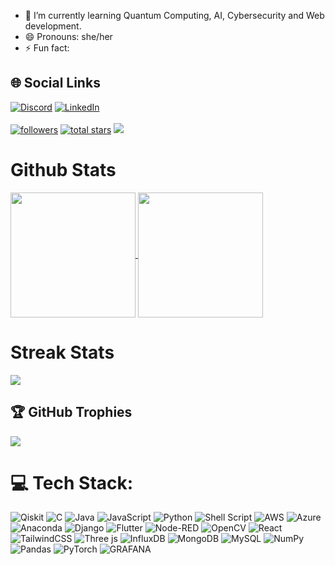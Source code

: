 

- 🌱 I’m currently learning Quantum Computing, AI, Cybersecurity and Web development.
- 😄 Pronouns: she/her
- ⚡ Fun fact: 

## 🌐 Social Links
[![Discord](https://img.shields.io/badge/Discord-%237289DA.svg?logo=discord&logoColor=white)](https://discord.gg/discordapp.com/users/839124704462635008) 
[![LinkedIn](https://img.shields.io/badge/LinkedIn-%230077B5.svg?logo=linkedin&logoColor=white)](https://www.linkedin.com/in/arya-salunke-3a74262a7/) 
<br> <br>
<a href="https://github.com/Darcy232003?tab=followers">
         <img alt="followers" title="Follow me on Github" src="https://custom-icon-badges.demolab.com/github/followers/Darcy232003?color=236ad3&labelColor=1155ba&style=for-the-badge&logo=person-add&label=Follow&logoColor=white"/></a>
      <a href="https://github.com/Utu23002tab=repositories&sort=stargazers">
         <img alt="total stars" title="Total stars on GitHub" src="https://custom-icon-badges.demolab.com/github/stars/Darcy232003?color=55960c&style=for-the-badge&labelColor=488207&logo=star"/></a>
[![](https://visitcount.itsvg.in/api?id=Darcy232003&icon=6&color=5)](https://visitcount.itsvg.in)

# Github Stats
<a href="https://github.com/Darcy232003/github-readme-stats">
  <img height=200 align="center" src="https://github-readme-stats.vercel.app/api?username=Darcy232003" />
</a>
<a href="https://github.com/Darcy232003/convoychat">
  <img height=200 align="center" src="https://github-readme-stats.vercel.app/api/top-langs?username=Darcy232003&layout=compact&langs_count=8&card_width=320" />
</a>

# Streak Stats
![](https://github-readme-streak-stats.herokuapp.com/?user=Darcy232003&hide_border=false)<br/>

## 🏆 GitHub Trophies
![](https://github-profile-trophy.vercel.app/?username=Darcy232003&theme=radical&no-frame=false&no-bg=false&margin-w=4)

# 💻 Tech Stack:
![Qiskit](https://img.shields.io/badge/Qiskit-%236929C4.svg?style=for-the-badge&logo=Qiskit&logoColor=white)
![C](https://img.shields.io/badge/c-%2300599C.svg?style=for-the-badge&logo=c&logoColor=white) 
![Java](https://img.shields.io/badge/java-%23ED8B00.svg?style=for-the-badge&logo=openjdk&logoColor=white) 
![JavaScript](https://img.shields.io/badge/javascript-%23323330.svg?style=for-the-badge&logo=javascript&logoColor=%23F7DF1E)
![Python](https://img.shields.io/badge/python-3670A0?style=for-the-badge&logo=python&logoColor=ffdd54) 
![Shell Script](https://img.shields.io/badge/shell_script-%23121011.svg?style=for-the-badge&logo=gnu-bash&logoColor=white) 
![AWS](https://img.shields.io/badge/AWS-%23FF9900.svg?style=for-the-badge&logo=amazon-aws&logoColor=white) 
![Azure](https://img.shields.io/badge/azure-%230072C6.svg?style=for-the-badge&logo=microsoftazure&logoColor=white)
![Anaconda](https://img.shields.io/badge/Anaconda-%2344A833.svg?style=for-the-badge&logo=anaconda&logoColor=white)
![Django](https://img.shields.io/badge/django-%23092E20.svg?style=for-the-badge&logo=django&logoColor=white) 
![Flutter](https://img.shields.io/badge/Flutter-%2302569B.svg?style=for-the-badge&logo=Flutter&logoColor=white) 
![Node-RED](https://img.shields.io/badge/Node--RED-%238F0000.svg?style=for-the-badge&logo=node-red&logoColor=white) 
![OpenCV](https://img.shields.io/badge/opencv-%23white.svg?style=for-the-badge&logo=opencv&logoColor=white) 
![React](https://img.shields.io/badge/react-%2320232a.svg?style=for-the-badge&logo=react&logoColor=%2361DAFB)
![TailwindCSS](https://img.shields.io/badge/tailwindcss-%2338B2AC.svg?style=for-the-badge&logo=tailwind-css&logoColor=white)
![Three js](https://img.shields.io/badge/threejs-black?style=for-the-badge&logo=three.js&logoColor=white) 
![InfluxDB](https://img.shields.io/badge/InfluxDB-22ADF6?style=for-the-badge&logo=InfluxDB&logoColor=white) 
![MongoDB](https://img.shields.io/badge/MongoDB-%234ea94b.svg?style=for-the-badge&logo=mongodb&logoColor=white) 
![MySQL](https://img.shields.io/badge/mysql-%2300000f.svg?style=for-the-badge&logo=mysql&logoColor=white)
![NumPy](https://img.shields.io/badge/numpy-%23013243.svg?style=for-the-badge&logo=numpy&logoColor=white) 
![Pandas](https://img.shields.io/badge/pandas-%23150458.svg?style=for-the-badge&logo=pandas&logoColor=white) 
![PyTorch](https://img.shields.io/badge/PyTorch-%23EE4C2C.svg?style=for-the-badge&logo=PyTorch&logoColor=white) 
![GRAFANA](https://img.shields.io/badge/grafana-F46800.svg?style=for-the-badge&logo=grafana&logoColor=white&color=%23F46800)


<!---Definitions of Links--->
[LinkedIn]: https://www.linkedin.com/in/alanturing23
[Mail]:mailto:rkarshsingh23@gmail.com

